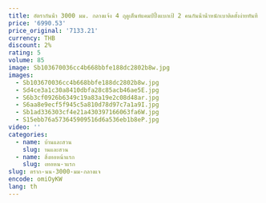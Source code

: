 ```yaml
---
title: อัตรากันน้ํา 3000 มม. กลางแจ้ง 4 ฤดูเต็นท์แคมป์ปิ้งแบกเป้ 2 คนกันน้ําน้ําหนักเบาติดตั้งง่ายทันที
price: '6990.53'
price_original: '7133.21'
currency: THB
discount: 2%
rating: 5
volume: 85
image: Sb103670036cc4b668bbfe188dc2802b8w.jpg
images:
  - Sb103670036cc4b668bbfe188dc2802b8w.jpg
  - Sd4ce3a1c30a8410dbfa28c85acb46ae5E.jpg
  - S6b3cf0926b6349c19a83a19e2c08d48ar.jpg
  - S6aa8e9ecf5f945c5a810d78d97c7a1a9I.jpg
  - Sb1ad336303cf4e21a430397166063fa6W.jpg
  - S15ebb76a573645909516d6a536eb1b8eP.jpg
video: ''
categories:
  - name: บ้านและสวน
    slug: านและสวน
  - name: สิ่งทอหน้าแรก
    slug: งทอหน-าแรก
slug: ตราก-นน-3000-มม-กลางแจ
encode: omiOyKW
lang: th
---
```

  